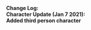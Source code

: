 <html>
  <body>
  <b>
  Change Log: <br>
    Character Update (Jan 7 2021): <br>
      Added third person character
    </b>
  </body>
</html>
